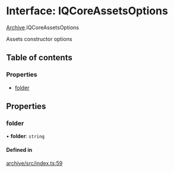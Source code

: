 # Interface: IQCoreAssetsOptions

[Archive](../modules/Archive.md).IQCoreAssetsOptions

Assets constructor options

## Table of contents

### Properties

- [folder](Archive.IQCoreAssetsOptions.md#folder)

## Properties

### folder

• **folder**: `string`

#### Defined in

[archive/src/index.ts:59](https://github.com/iniquitybbs/iniquity/blob/98451f1/packages/archive/src/index.ts#L59)
